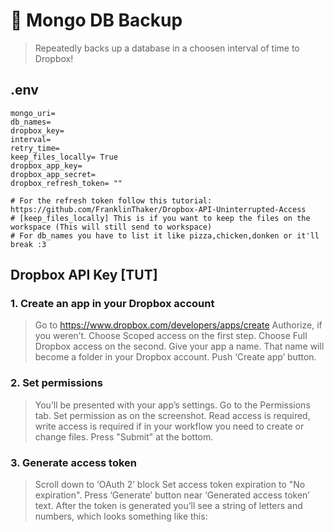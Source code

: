 # 🍃 Mongo DB Backup
> Repeatedly backs up a database in a choosen interval of time to Dropbox!


## .env
```env
mongo_uri=
db_names=
dropbox_key=
interval=
retry_time=
keep_files_locally= True
dropbox_app_key=
dropbox_app_secret=
dropbox_refresh_token= ""

# For the refresh token follow this tutorial: https://github.com/FranklinThaker/Dropbox-API-Uninterrupted-Access
# [keep_files_locally] This is if you want to keep the files on the workspace (This will still send to workspace)
# For db_names you have to list it like pizza,chicken,donken or it'll break :3
```

## Dropbox API Key [TUT]
### 1. Create an app in your Dropbox account


  > Go to https://www.dropbox.com/developers/apps/create
  > Authorize, if you weren’t.
  > Choose Scoped access on the first step.
  > Choose Full Dropbox access on the second.
  > Give your app a name. That name will become a folder in your Dropbox account.
  > Push ‘Create app’ button.
### 2. Set permissions


 > You’ll be presented with your app’s settings.
 > Go to the Permissions tab.
 > Set permission as on the screenshot. Read access is required, write access is required if in your workflow you need to create or change files.
 > Press "Submit" at the bottom.

### 3. Generate access token
> Scroll down to ‘OAuth 2’ block
> Set access token expiration to "No expiration". 
> Press ‘Generate’ button near ‘Generated access token’ text.
> After the token is generated you’ll see a string of letters and numbers, which looks something like this:
